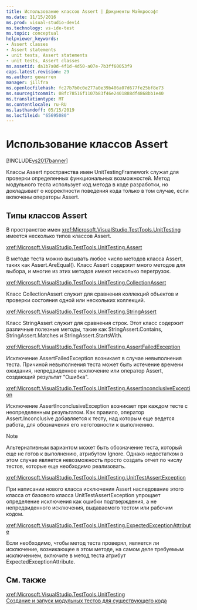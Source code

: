 ```yaml
---
title: Использование классов Assert | Документы Майкрософт
ms.date: 11/15/2016
ms.prod: visual-studio-dev14
ms.technology: vs-ide-test
ms.topic: conceptual
helpviewer_keywords:
- Assert classes
- Assert statements
- unit tests, Assert statements
- unit tests, Assert classes
ms.assetid: da1b7a0d-4f1d-4d50-a07e-7b3ff60053f9
caps.latest.revision: 29
ms.author: gewarren
manager: jillfra
ms.openlocfilehash: fc27b7b0c0e277a0e39b406a07d677fe25bf8e73
ms.sourcegitcommit: 08fc78516f1107b83f46e2401888df4868bb1e40
ms.translationtype: MT
ms.contentlocale: ru-RU
ms.lasthandoff: 05/15/2019
ms.locfileid: "65695080"
---
```

# <a name="using-the-assert-classes"></a>Использование классов Assert
[!INCLUDE[vs2017banner](../includes/vs2017banner.md)]

Классы Assert пространства имен UnitTestingFramework служат для проверки определенных функциональных возможностей. Метод модульного теста использует код метода в коде разработки, но докладывает о корректности поведения кода только в том случае, если включены операторы Assert.  
  
## <a name="kinds-of-asserts"></a>Типы классов Assert  
 В пространстве имен <xref:Microsoft.VisualStudio.TestTools.UnitTesting> имеется несколько типов классов Assert.  
  
 <xref:Microsoft.VisualStudio.TestTools.UnitTesting.Assert>  
  
 В методе теста можно вызывать любое число методов класса Assert, таких как Assert.AreEqual(). Класс Assert содержит много методов для выбора, и многие из этих методов имеют несколько перегрузок.  
  
 <xref:Microsoft.VisualStudio.TestTools.UnitTesting.CollectionAssert>  
  
 Класс CollectionAssert служит для сравнения коллекций объектов и проверки состояния одной или нескольких коллекций.  
  
 <xref:Microsoft.VisualStudio.TestTools.UnitTesting.StringAssert>  
  
 Класс StringAssert служит для сравнения строк. Этот класс содержит различные полезные методы, такие как StringAssert.Contains, StringAssert.Matches и StringAssert.StartsWith.  
  
 <xref:Microsoft.VisualStudio.TestTools.UnitTesting.AssertFailedException>  
  
 Исключение AssertFailedException возникает в случае невыполнения теста. Причиной невыполнения теста может быть истечение времени ожидания, непредвиденное исключение или оператор Assert, создающий результат "Ошибка".  
  
 <xref:Microsoft.VisualStudio.TestTools.UnitTesting.AssertInconclusiveException>  
  
 Исключение AssertInconclusiveException возникает при каждом тесте с неопределенным результатом. Как правило, оператор Assert.Inconclusive добавляется к тесту, над которым еще ведется работа, для обозначения его неготовности к выполнению.  
  
> [!NOTE]
> Альтернативным вариантом может быть обозначение теста, который еще не готов к выполнению, атрибутом Ignore. Однако недостатком в этом случае является невозможность просто создать отчет по числу тестов, которые еще необходимо реализовать.  
  
 <xref:Microsoft.VisualStudio.TestTools.UnitTesting.UnitTestAssertException>  
  
 При написании нового класса исключения Assert наследование этого класса от базового класса UnitTestAssertException упрощает определение исключения как ошибки подтверждения, а не непредвиденного исключения, выдаваемого тестом или рабочим кодом.  
  
 <xref:Microsoft.VisualStudio.TestTools.UnitTesting.ExpectedExceptionAttribute>  
  
 Если необходимо, чтобы метод теста проверял, является ли исключение, возникающее в этом методе, на самом деле требуемым исключением, включите в метод теста атрибут ExpectedExceptionAttribute.  
  
## <a name="see-also"></a>См. также  
 <xref:Microsoft.VisualStudio.TestTools.UnitTesting>   
 [Создание и запуск модульных тестов для существующего кода](https://msdn.microsoft.com/e8370b93-085b-41c9-8dec-655bd886f173)
